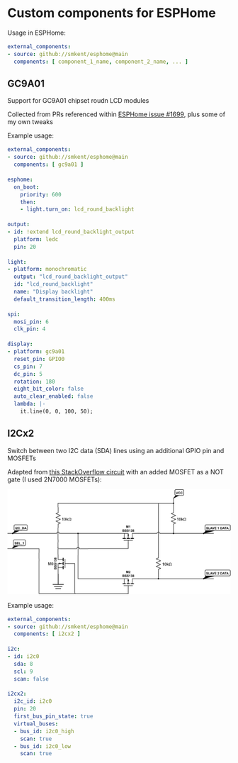 # Custom components for ESPHome

Usage in ESPHome:

```yaml
external_components:
- source: github://smkent/esphome@main
  components: [ component_1_name, component_2_name, ... ]
```

## GC9A01

Support for GC9A01 chipset roudn LCD modules

Collected from PRs referenced within [ESPHome issue #1699][esphome-issue-1699],
plus some of my own tweaks

Example usage:

```yaml
external_components:
- source: github://smkent/esphome@main
  components: [ gc9a01 ]

esphome:
  on_boot:
    priority: 600
    then:
    - light.turn_on: lcd_round_backlight

output:
- id: !extend lcd_round_backlight_output
  platform: ledc
  pin: 20

light:
- platform: monochromatic
  output: "lcd_round_backlight_output"
  id: "lcd_round_backlight"
  name: "Display backlight"
  default_transition_length: 400ms

spi:
  mosi_pin: 6
  clk_pin: 4

display:
- platform: gc9a01
  reset_pin: GPIO0
  cs_pin: 7
  dc_pin: 5
  rotation: 180
  eight_bit_color: false
  auto_clear_enabled: false
  lambda: |-
    it.line(0, 0, 100, 50);
```

## I2Cx2

Switch between two I2C data (SDA) lines using an additional GPIO pin and MOSFETs

Adapted from [this StackOverflow circuit][so-i2c-multiplex-curcuit]
with an added MOSFET as a NOT gate (I used 2N7000 MOSFETs):

![Modified circuit diagram](esphome/components/i2cx2/circuit.png)

Example usage:

```yaml
external_components:
- source: github://smkent/esphome@main
  components: [ i2cx2 ]

i2c:
- id: i2c0
  sda: 8
  scl: 9
  scan: false

i2cx2:
  i2c_id: i2c0
  pin: 20
  first_bus_pin_state: true
  virtual_buses:
  - bus_id: i2c0_high
    scan: true
  - bus_id: i2c0_low
    scan: true
```


[esphome-issue-1699]: https://github.com/esphome/feature-requests/issues/1699
[so-i2c-multiplex-curcuit]: https://electronics.stackexchange.com/a/209031
